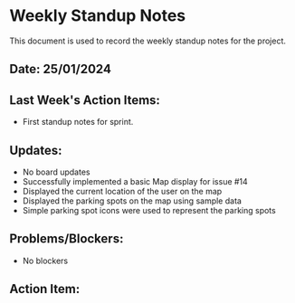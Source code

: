 # Weekly Standup Notes

This document is used to record the weekly standup notes for the project.

## Date: 25/01/2024

## Last Week's Action Items:

- First standup notes for sprint.

## Updates:

- No board updates
- Successfully implemented a basic Map display for issue #14
- Displayed the current location of the user on the map
- Displayed the parking spots on the map using sample data
- Simple parking spot icons were used to represent the parking spots

## Problems/Blockers:

- No blockers

## Action Item:
